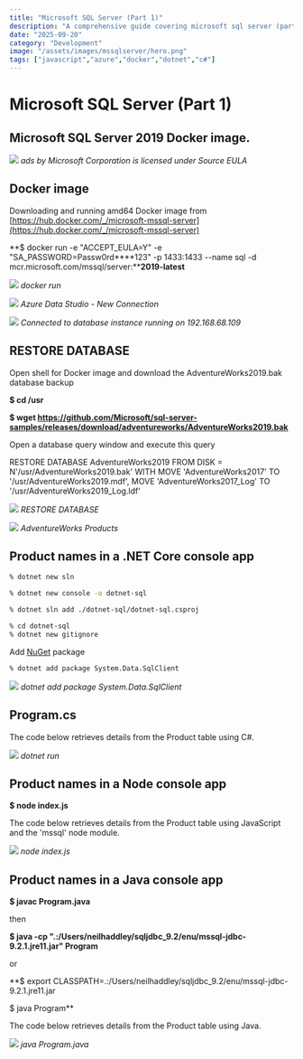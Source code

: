 ```yaml
---
title: "Microsoft SQL Server (Part 1)"
description: "A comprehensive guide covering microsoft sql server (part 1)"
date: "2025-09-20"
category: "Development"
image: "/assets/images/mssqlserver/hero.png"
tags: ["javascript","azure","docker","dotnet","c#"]
---
```


# Microsoft SQL Server (Part 1)

## Microsoft SQL Server 2019 Docker image.

![](/assets/images/mssqlserver/ads.svg)
*ads by Microsoft Corporation is licensed under Source EULA*


## Docker image

Downloading and running amd64 Docker image from [https://hub.docker.com/_/microsoft-mssql-server](https://hub.docker.com/_/microsoft-mssql-server)

**$ docker run -e "ACCEPT_EULA=Y" -e "SA_PASSWORD=Passw0rd****123" -p 1433:1433 --name sql -d mcr.microsoft.com/mssql/server:****2019-latest**

![](/assets/images/mssqlserver/image-28-651x336.png)
*docker run*

![](/assets/images/mssqlserver/screen-shot-2021-03-14-at-5.03.27-pm-1538x1266.png)
*Azure Data Studio - New Connection*

![](/assets/images/mssqlserver/screen-shot-2021-03-14-at-5.05.30-pm-1540x1264.png)
*Connected to database instance running on 192.168.68.109*


## RESTORE DATABASE

Open shell for Docker image and download the AdventureWorks2019.bak database backup

**$ cd /usr**

**$ wget https://github.com/Microsoft/sql-server-samples/releases/download/adventureworks/AdventureWorks2019.bak**

Open a database query window and execute this query

RESTORE DATABASE AdventureWorks2019 
FROM DISK = N'/usr/AdventureWorks2019.bak'
WITH MOVE 'AdventureWorks2017' TO '/usr/AdventureWorks2019.mdf',
MOVE 'AdventureWorks2017_Log' TO '/usr/AdventureWorks2019_Log.ldf'

![](/assets/images/mssqlserver/screen-shot-2021-03-14-at-5.56.57-pm-1836x1029.png)
*RESTORE DATABASE*

![](/assets/images/mssqlserver/screen-shot-2021-03-14-at-6.08.10-pm-1836x1031.png)
*AdventureWorks Products*


## Product names in a .NET Core console app

```bash
% dotnet new sln
```

```bash
% dotnet new console -o dotnet-sql 
```

```bash
% dotnet sln add ./dotnet-sql/dotnet-sql.csproj
```

```bash
% cd dotnet-sql
% dotnet new gitignore
```

Add [NuGet](nuget.html) package

```bash
% dotnet add package System.Data.SqlClient
```

![](/assets/images/mssqlserver/screen-shot-2021-03-15-at-7.10.16-pm-1836x1133.png)
*dotnet add package System.Data.SqlClient*


## Program.cs

The code below retrieves details from the Product table using C#.

![](/assets/images/mssqlserver/screen-shot-2021-03-16-at-8.49.39-pm-1126x740.png)
*dotnet run*


## Product names in a Node console app

**$ node index.js**

The code below retrieves details from the Product table using JavaScript and the 'mssql' node module.

![](/assets/images/mssqlserver/screen-shot-2021-03-25-at-5.50.18-pm-1134x734.png)
*node index.js*


## Product names in a Java console app

**$ javac Program.java**

then

**$ java -cp ".:/Users/neilhaddley/sqljdbc_9.2/enu/mssql-jdbc-9.2.1.jre11.jar" Program**

or

**$ export CLASSPATH=.:/Users/neilhaddley/sqljdbc_9.2/enu/mssql-jdbc-9.2.1.jre11.jar

$ java Program**

The code below retrieves details from the Product table using Java.

![](/assets/images/mssqlserver/screen-shot-2021-03-25-at-5.48.28-pm-1134x736.png)
*java Program.java*

